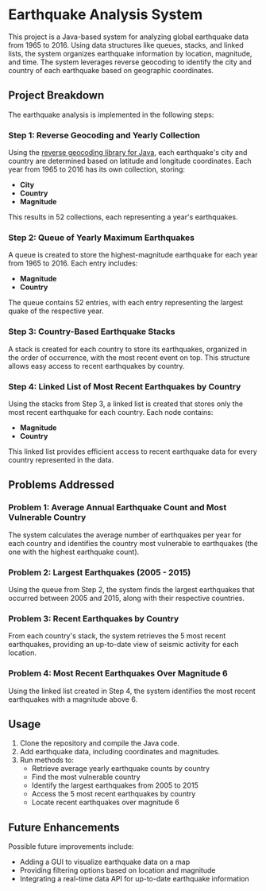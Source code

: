 # Earthquake Analysis System

This project is a Java-based system for analyzing global earthquake data from 1965 to 2016. Using data structures like queues, stacks, and linked lists, the system organizes earthquake information by location, magnitude, and time. The system leverages reverse geocoding to identify the city and country of each earthquake based on geographic coordinates.

## Project Breakdown

The earthquake analysis is implemented in the following steps:

### Step 1: Reverse Geocoding and Yearly Collection

Using the [reverse geocoding library for Java](https://www.daniel-braun.com/technik/reverse-geocoding-library-for-java/), each earthquake's city and country are determined based on latitude and longitude coordinates. Each year from 1965 to 2016 has its own collection, storing:
- **City**
- **Country**
- **Magnitude**

This results in 52 collections, each representing a year's earthquakes.

### Step 2: Queue of Yearly Maximum Earthquakes

A queue is created to store the highest-magnitude earthquake for each year from 1965 to 2016. Each entry includes:
- **Magnitude**
- **Country**

The queue contains 52 entries, with each entry representing the largest quake of the respective year.

### Step 3: Country-Based Earthquake Stacks

A stack is created for each country to store its earthquakes, organized in the order of occurrence, with the most recent event on top. This structure allows easy access to recent earthquakes by country.

### Step 4: Linked List of Most Recent Earthquakes by Country

Using the stacks from Step 3, a linked list is created that stores only the most recent earthquake for each country. Each node contains:
- **Magnitude**
- **Country**

This linked list provides efficient access to recent earthquake data for every country represented in the data.

## Problems Addressed

### Problem 1: Average Annual Earthquake Count and Most Vulnerable Country

The system calculates the average number of earthquakes per year for each country and identifies the country most vulnerable to earthquakes (the one with the highest earthquake count).

### Problem 2: Largest Earthquakes (2005 - 2015)

Using the queue from Step 2, the system finds the largest earthquakes that occurred between 2005 and 2015, along with their respective countries.

### Problem 3: Recent Earthquakes by Country

From each country's stack, the system retrieves the 5 most recent earthquakes, providing an up-to-date view of seismic activity for each location.

### Problem 4: Most Recent Earthquakes Over Magnitude 6

Using the linked list created in Step 4, the system identifies the most recent earthquakes with a magnitude above 6.

## Usage

1. Clone the repository and compile the Java code.
2. Add earthquake data, including coordinates and magnitudes.
3. Run methods to:
   - Retrieve average yearly earthquake counts by country
   - Find the most vulnerable country
   - Identify the largest earthquakes from 2005 to 2015
   - Access the 5 most recent earthquakes by country
   - Locate recent earthquakes over magnitude 6

## Future Enhancements

Possible future improvements include:
- Adding a GUI to visualize earthquake data on a map
- Providing filtering options based on location and magnitude
- Integrating a real-time data API for up-to-date earthquake information
